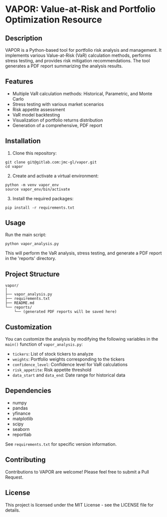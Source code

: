 # VAPOR: Value-at-Risk and Portfolio Optimization Resource

## Description

VAPOR is a Python-based tool for portfolio risk analysis and management. It implements various Value-at-Risk (VaR) calculation methods, performs stress testing, and provides risk mitigation recommendations. The tool generates a PDF report summarizing the analysis results.

## Features

- Multiple VaR calculation methods: Historical, Parametric, and Monte Carlo
- Stress testing with various market scenarios
- Risk appetite assessment
- VaR model backtesting
- Visualization of portfolio returns distribution
- Generation of a comprehensive, PDF report

## Installation

1. Clone this repository:
```
git clone git@gitlab.com:jmc-gl/vapor.git
cd vapor
```

2. Create and activate a virtual environment:
```
python -m venv vapor_env
source vapor_env/bin/activate  
```
3. Install the required packages:
```
pip install -r requirements.txt
```

## Usage

Run the main script:
```
python vapor_analysis.py
```

This will perform the VaR analysis, stress testing, and generate a PDF report in the 'reports' directory.

## Project Structure
```
vapor/
│
├── vapor_analysis.py
├── requirements.txt
├── README.md
└── reports/
    └── (generated PDF reports will be saved here)
```

## Customization

You can customize the analysis by modifying the following variables in the `main()` function of `vapor_analysis.py`:

- `tickers`: List of stock tickers to analyze
- `weights`: Portfolio weights corresponding to the tickers
- `confidence_level`: Confidence level for VaR calculations
- `risk_appetite`: Risk appetite threshold
- `data_start` and `data_end`: Date range for historical data

## Dependencies

- numpy
- pandas
- yfinance
- matplotlib
- scipy
- seaborn
- reportlab

See `requirements.txt` for specific version information.

## Contributing

Contributions to VAPOR are welcome! Please feel free to submit a Pull Request.

## License

This project is licensed under the MIT License - see the LICENSE file for details.
